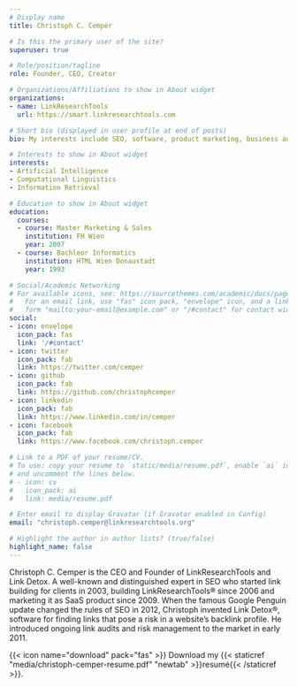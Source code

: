 ```yaml
---
# Display name
title: Christoph C. Cemper

# Is this the primary user of the site?
superuser: true

# Role/position/tagline
role: Founder, CEO, Creator

# Organizations/Affiliations to show in About widget
organizations:
- name: LinkResearchTools
  url: https://smart.linkresearchtools.com

# Short bio (displayed in user profile at end of posts)
bio: My interests include SEO, software, product marketing, business automation and a lot of geekery.

# Interests to show in About widget
interests:
- Artificial Intelligence
- Computational Linguistics
- Information Retrieval

# Education to show in About widget
education:
  courses:
  - course: Master Marketing & Sales
    institution: FH Wien
    year: 2007
  - course: Bachleor Informatics
    institution: HTML Wien Donaustadt
    year: 1993

# Social/Academic Networking
# For available icons, see: https://sourcethemes.com/academic/docs/page-builder/#icons
#   For an email link, use "fas" icon pack, "envelope" icon, and a link in the
#   form "mailto:your-email@example.com" or "/#contact" for contact widget.
social:
- icon: envelope
  icon_pack: fas
  link: '/#contact'
- icon: twitter
  icon_pack: fab
  link: https://twitter.com/cemper
- icon: github
  icon_pack: fab
  link: https://github.com/christophcemper
- icon: linkedin
  icon_pack: fab
  link: https://www.linkedin.com/in/cemper
- icon: facebook
  icon_pack: fab
  link: https://www.facebook.com/christoph.cemper

# Link to a PDF of your resume/CV.
# To use: copy your resume to `static/media/resume.pdf`, enable `ai` icons in `params.toml`,
# and uncomment the lines below.
# - icon: cv
#   icon_pack: ai
#   link: media/resume.pdf

# Enter email to display Gravatar (if Gravatar enabled in Config)
email: "christoph.cemper@linkresearchtools.org"

# Highlight the author in author lists? (true/false)
highlight_name: false
---
```


Christoph C. Cemper is the CEO and Founder of LinkResearchTools and Link Detox. A well-known and distinguished expert in SEO who started link building for clients in 2003, building LinkResearchTools® since 2006 and marketing it as SaaS product since 2009. When the famous Google Penguin update changed the rules of SEO in 2012, Christoph invented Link Detox®, software for finding links that pose a risk in a website’s backlink profile. He introduced ongoing link audits and risk management to the market in early 2011.

{{< icon name="download" pack="fas" >}} Download my {{< staticref "media/christoph-cemper-resume.pdf" "newtab" >}}resumé{{< /staticref >}}.
